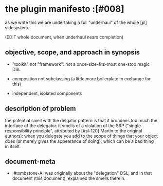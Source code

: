 # the plugin manifesto :[#008]

as we write this we are undertaking a full "underhaul" of the whole
[pl] sidesystem.

(EDIT whole document, when underhaul nears completion)




## objective, scope, and approach in synopsis

  - "toolkit" not "framework": not a once-size-fits-most one-stop magic DSL

  - composition not subclassing (a little more boilerplate in exchange for this)

  - independent, isolated components



## description of problem

the potential smell with the delgator pattern is that it broadens too much
the interface of the delegator. it smells of a violation of the SRP
("single responsibility principle", attributed by [#sl-120] Martin to the
original authors): when you delegate you add to the scope of things that your
object does (or merely gives the appearance of doing); which can be a bad
thing in itself.




## document-meta

  - :#tombstone-A: was originally about the "delegation" DSL, and in
      that document (this document), explained the smells therein.
